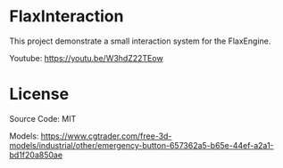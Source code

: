 # FlaxInteraction
This project demonstrate a small interaction system for the FlaxEngine.

Youtube: https://youtu.be/W3hdZ22TEow

# License
Source Code: MIT

Models: https://www.cgtrader.com/free-3d-models/industrial/other/emergency-button-657362a5-b65e-44ef-a2a1-bd1f20a850ae